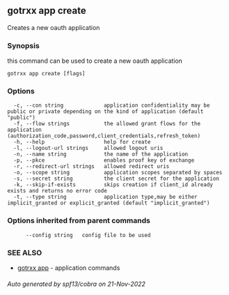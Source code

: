 ## gotrxx app create

Creates a new oauth application

### Synopsis

this command can be used to create a new oauth application

```
gotrxx app create [flags]
```

### Options

```
  -c, --con string             application confidentiality may be public or private depending on the kind of application (default "public")
  -f, --flow strings           the allowed grant flows for the application (authorization_code,password,client_credentials,refresh_token)
  -h, --help                   help for create
  -l, --logout-url strings     allowed logout uris
  -n, --name string            the name of the application
  -p, --pkce                   enables proof key of exchange
  -r, --redirect-url strings   allowed redirect uris
  -o, --scope string           application scopes separated by spaces
  -s, --secret string          the client secret for the application
  -k, --skip-if-exists         skips creation if client_id already exists and returns no error code
  -t, --type string            application type,may be either implicit_granted or explicit_granted (default "implicit_granted")
```

### Options inherited from parent commands

```
      --config string   config file to be used
```

### SEE ALSO

* [gotrxx app](gotrxx_app.md)	 - application commands

###### Auto generated by spf13/cobra on 21-Nov-2022
